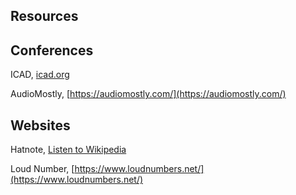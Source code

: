 ## Resources

## Conferences

ICAD, [icad.org](https://icad.org/)

AudioMostly, [https://audiomostly.com/](https://audiomostly.com/)



## Websites
Hatnote, [Listen to Wikipedia](http://listen.hatnote.com/)

Loud Number, [https://www.loudnumbers.net/](https://www.loudnumbers.net/)
